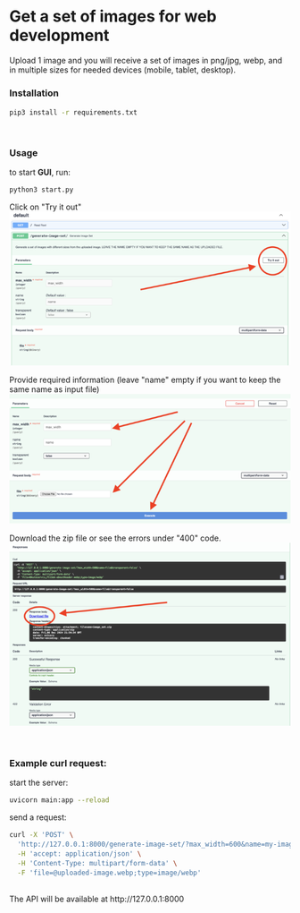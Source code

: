 # Get a set of images for web development

Upload 1 image and you will receive a set of images in png/jpg, webp, and in multiple sizes for needed devices (mobile, tablet, desktop).
<br>

### Installation

```bash
pip3 install -r requirements.txt
```

<br>

### Usage

to start <b>GUI</b>, run:

```bash
python3 start.py
```

Click on "Try it out"
<img src="images/step-one.png">

Provide required information (leave "name" empty if you want to keep the same name as input file)
<img src="images/step-two.png">

Download the zip file or see the errors under "400" code.
<img src="images/step-three.png">

<br>

### Example curl request:

start the server:

```bash
uvicorn main:app --reload
```

send a request:

```bash
curl -X 'POST' \
  'http://127.0.0.1:8000/generate-image-set/?max_width=600&name=my-image&transparent=true' \
  -H 'accept: application/json' \
  -H 'Content-Type: multipart/form-data' \
  -F 'file=@uploaded-image.webp;type=image/webp'
```

<br>
The API will be available at http://127.0.0.1:8000
